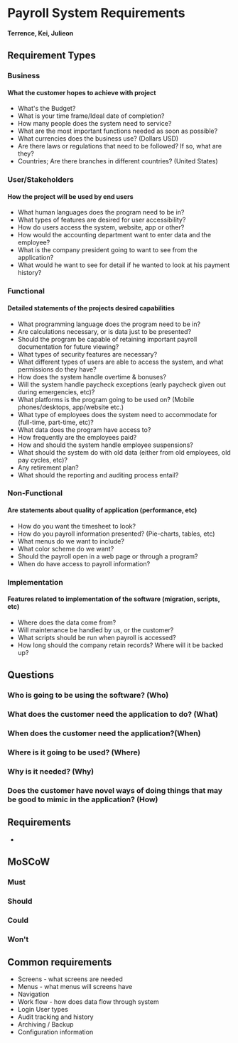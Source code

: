 # Payroll System Requirements
#### Terrence, Kei, Julieon

## Requirement Types

### Business
#### What the customer hopes to achieve with project
* What's the Budget?
* What is your time frame/Ideal date of completion?
* How many people does the system need to service?
* What are the most important functions needed as soon as possible?
* What currencies does the business use? (Dollars USD)
* Are there laws or regulations that need to be followed? If so, what are they?
* Countries; Are there branches in different countries? (United States)

### User/Stakeholders
#### How the project will be used by end users
* What human languages does the program need to be in?
* What types of features are desired for user accessibility?
* How do users access the system, website, app or other?
* How would the accounting department want to enter data and the employee?
* What is the company president going to want to see from the application?
* What would he want to see for detail if he wanted to look at his payment history?


### Functional
#### Detailed statements of the projects desired capabilities
* What programming language does the program need to be in?
* Are calculations necessary, or is data just to be presented?
* Should the program be capable of retaining important payroll documentation for future viewing?
* What types of security features are necessary?
* What different types of users are able to access the system, and what permissions do they have?
* How does the system handle overtime & bonuses?
* Will the system handle paycheck exceptions (early paycheck given out during emergencies, etc)?
* What platforms is the program going to be used on? (Mobile phones/desktops, app/website etc.)
* What type of employees does the system need to accommodate for (full-time, part-time, etc)?
* What data does the program have access to?
* How frequently are the employees paid?
* How and should the system handle employee suspensions?
* What should the system do with old data (either from old employees, old pay cycles, etc)?
* Any retirement plan?
* What should the reporting and auditing process entail?

### Non-Functional
#### Are statements about quality of application (performance, etc)
* How do you want the timesheet to look?
* How do you payroll information presented? (Pie-charts, tables, etc)
* What menus do we want to include?
* What color scheme do we want?
* Should the payroll open in a web page or through a program?
* When do have access to payroll information?


### Implementation
#### Features related to implementation of the software (migration, scripts, etc)
* Where does the data come from?
* Will maintenance be handled by us, or the customer?
* What scripts should be run when payroll is accessed?
* How long should the company retain records? Where will it be backed up?

## Questions
### Who is going to be using the software? (Who)

### What does the customer need the application to do? (What)

### When does the customer need the application?(When)

### Where is it going to be used? (Where)

### Why is it needed? (Why)

### Does the customer have novel ways of doing things that may be good to mimic in the application? (How)



## Requirements
*













## MoSCoW
### Must

### Should

### Could

### Won't




## Common requirements
* Screens - what screens are needed
* Menus - what menus will screens have
* Navigation
* Work flow - how does data flow through system
* Login User types
* Audit tracking and history
* Archiving / Backup
* Configuration information
